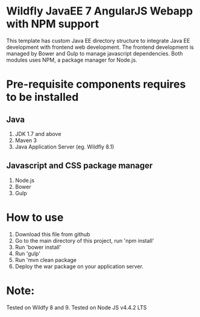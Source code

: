 # Wildfly JavaEE 7 AngularJS Webapp with NPM support

This template has custom Java EE directory structure to integrate Java EE development with
frontend web development. The frontend development is managed by Bower and Gulp to manage javascript
dependencies. Both modules uses NPM, a package manager for Node.js.

# Pre-requisite components requires to be installed
## Java
1. JDK 1.7 and above
2. Maven 3
3. Java Application Server (eg. Wildfly 8.1)

## Javascript and CSS package manager
1. Node.js
2. Bower
3. Gulp

# How to use
1. Download this file from github
2. Go to the main directory of this project, run 'npm install'
3. Run 'bower install'
4. Run 'gulp'
5. Run 'mvn clean package
6. Deploy the war package on your application server.

# Note:
Tested on Wildfy 8 and 9.
Tested on Node JS v4.4.2 LTS